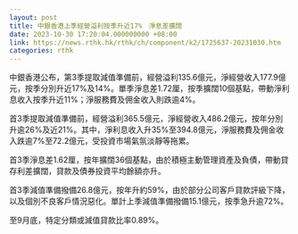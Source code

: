 ```yaml
---
layout: post
title: 中銀香港上季經營溢利按季升近17%　淨息差擴闊
date: 2023-10-30 17:20:04.000000000 +08:00
link: https://news.rthk.hk/rthk/ch/component/k2/1725637-20231030.htm
categories: rthk
---
```


中銀香港公布，第3季提取減值準備前，經營溢利135.6億元，淨經營收入177.9億元，按季分別升近17%及14%。單季淨息差1.72厘，按季擴闊10個基點，帶動淨利息收入按季升近11%；淨服務費及佣金收入則跌逾4%。

首3季提取減值準備前，經營溢利365.5億元，淨經營收入486.2億元，按年分別升逾26%及近21%。其中，淨利息收入升35%至394.8億元，淨服務費及佣金收入跌逾7%至72.2億元，受投資市場氣氛淡靜等拖累。

首3季淨息差1.62厘，按年擴闊36個基點，由於積極主動管理資產及負債，帶動貸存利差擴闊，貸款及債券投資平均餘額亦升。

首3季減值準備撥備26.8億元，按年升約59%，由於部分公司客戶貸款評級下降，以及個別不良客戶情況惡化。單計上季減值準備撥備15.1億元，按季急升逾72%。

至9月底，特定分類或減值貸款比率0.89%。
